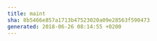 ```yaml
---
title: maint
sha: 8b5466e857a1713b47523020a09e28563f590473
generated: 2018-06-26 08:14:55 +0200
---
```

